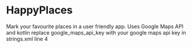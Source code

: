 # HappyPlaces
Mark your favourite places in a user friendly app. Uses Google Maps API and kotlin 
replace google_maps_api_key with your google maps api key in strings.xml line 4
